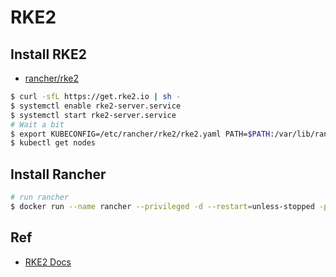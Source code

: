 # RKE2

## Install RKE2

- [rancher/rke2](https://github.com/rancher/rke2)

```bash
$ curl -sfL https://get.rke2.io | sh -
$ systemctl enable rke2-server.service
$ systemctl start rke2-server.service
# Wait a bit
$ export KUBECONFIG=/etc/rancher/rke2/rke2.yaml PATH=$PATH:/var/lib/rancher/rke2/bin
$ kubectl get nodes
```

## Install Rancher

```bash
# run rancher
$ docker run --name rancher --privileged -d --restart=unless-stopped -p 8080:80 -p 8443:443 -v rancher:/var/lib/rancher rancher/rancher
```

## Ref

- [RKE2 Docs](https://docs.rke2.io/)
